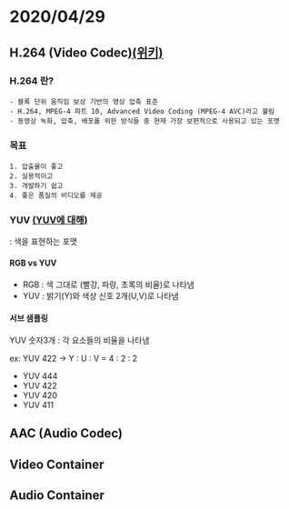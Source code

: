 # 2020/04/29

## H.264 (Video Codec)[(위키)](https://ko.wikipedia.org/wiki/H.264/MPEG-4_AVC)

### H.264 란?
    - 블록 단위 움직임 보상 기반의 영상 압축 표준
    - H.264, MPEG-4 파트 10, Advanced Video Coding (MPEG-4 AVC)라고 불림
    - 동영상 녹화, 압축, 배포를 위한 방식들 중 현재 가장 보편적으로 사용되고 있는 포맷
    
### 목표
    1. 압출율이 좋고
    2. 실용적이고
    3. 개발하기 쉽고
    4. 좋은 품질의 비디오를 제공
    
### YUV [(YUV에 대해)](https://m.blog.naver.com/PostView.nhn?blogId=wndrlf2003&logNo=220253497246&proxyReferer=https:%2F%2Fwww.google.com%2F)
: 색을 표현하는 포맷

#### RGB vs YUV
- RGB : 색 그대로 (빨강, 파랑, 초록의 비율)로 나타냄
- YUV : 밝기(Y)와 색상 신호 2개(U,V)로 나타냄
    
#### 서브 샘플링
YUV 숫자3개 : 각 요소들의 비율을 나타냄

ex: YUV 422 -> Y : U : V = 4 : 2 : 2

- YUV 444 
- YUV 422
- YUV 420 
- YUV 411
    
## AAC (Audio Codec)

## Video Container

## Audio Container
